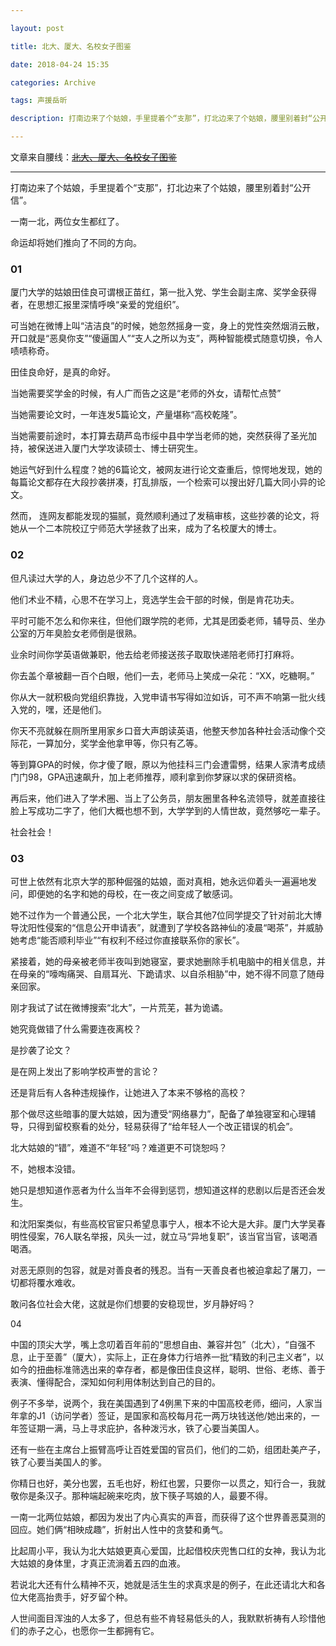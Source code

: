 ```yaml
---

layout: post

title: 北大、厦大、名校女子图鉴

date: 2018-04-24 15:35

categories: Archive

tags: 声援岳昕

description: 打南边来了个姑娘，手里提着个“支那”，打北边来了个姑娘，腰里别着封“公开信”。

---
```


文章来自腰线：~~[北大、厦大、名校女子图鉴](https://mp.weixin.qq.com/s/HGLtXThz4B57H5-M-gW-UQ)~~

---

打南边来了个姑娘，手里提着个“支那”，打北边来了个姑娘，腰里别着封“公开信”。

一南一北，两位女生都红了。

命运却将她们推向了不同的方向。

### 01

厦门大学的姑娘田佳良可谓根正苗红，第一批入党、学生会副主席、奖学金获得者，在思想汇报里深情呼唤“亲爱的党组织”。

可当她在微博上叫“洁洁良”的时候，她忽然摇身一变，身上的党性突然烟消云散，开口就是“恶臭你支”“傻逼国人”“支人之所以为支”，两种智能模式随意切换，令人啧啧称奇。

田佳良命好，是真的命好。

当她需要奖学金的时候，有人广而告之这是“老师的外女，请帮忙点赞”

当她需要论文时，一年连发5篇论文，产量堪称“高校乾隆”。

当她需要前途时，本打算去葫芦岛市绥中县中学当老师的她，突然获得了圣光加持，被保送进入厦门大学攻读硕士、博士研究生。

她运气好到什么程度？她的6篇论文，被网友进行论文查重后，惊愕地发现，她的每篇论文都存在大段抄袭拼凑，打乱排版，一个检索可以搜出好几篇大同小异的论文。

然而， 连网友都能发现的猫腻，竟然顺利通过了发稿审核，这些抄袭的论文，将她从一个二本院校辽宁师范大学拯救了出来，成为了名校厦大的博士。

### 02

但凡读过大学的人，身边总少不了几个这样的人。

他们术业不精，心思不在学习上，竞选学生会干部的时候，倒是肯花功夫。

平时可能不怎么和你来往，但他们跟学院的老师，尤其是团委老师，辅导员、坐办公室的万年臭脸女老师倒是很熟。

业余时间你学英语做兼职，他去给老师接送孩子取取快递陪老师打打麻将。

你去盖个章被翻一百个白眼，他们一去，老师马上笑成一朵花：“XX，吃糖啊。”

你从大一就积极向党组织靠拢，入党申请书写得如泣如诉，可不声不响第一批火线入党的，嘿，还是他们。

你天不亮就躲在厕所里用家乡口音大声朗读英语，他整天参加各种社会活动像个交际花，一算加分，奖学金他拿甲等，你只有乙等。

等到算GPA的时候，你才傻了眼，原以为他挂科三门会遭雷劈，结果人家清考成绩门门98，GPA迅速飙升，加上老师推荐，顺利拿到你梦寐以求的保研资格。

再后来，他们进入了学术圈、当上了公务员，朋友圈里各种名流领导，就差直接往脸上写成功二字了，他们大概也想不到，大学学到的人情世故，竟然够吃一辈子。

社会社会！

### 03

可世上依然有北京大学的那种倔强的姑娘，面对真相，她永远仰着头一遍遍地发问，即便她的名字和她的母校，在一夜之间变成了敏感词。

她不过作为一个普通公民，一个北大学生，联合其他7位同学提交了针对前北大博导沈阳性侵案的“信息公开申请表”，就遭到了学校各路神仙的凌晨“喝茶”，并威胁她考虑“能否顺利毕业”“有权利不经过你直接联系你的家长”。

紧接着，她的母亲被老师半夜叫到她寝室，要求她删除手机电脑中的相关信息，并在母亲的“嚎啕痛哭、自扇耳光、下跪请求、以自杀相胁”中，她不得不同意了随母亲回家。

刚才我试了试在微博搜索“北大”，一片荒芜，甚为诡谲。

她究竟做错了什么需要连夜离校？

是抄袭了论文？

是在网上发出了影响学校声誉的言论？

还是背后有人各种违规操作，让她进入了本来不够格的高校？

那个做尽这些暗事的厦大姑娘，因为遭受“网络暴力”，配备了单独寝室和心理辅导，只得到留校察看的处分，轻易获得了“给年轻人一个改正错误的机会”。

北大姑娘的“错”，难道不“年轻”吗？难道更不可饶恕吗？

不，她根本没错。

她只是想知道作恶者为什么当年不会得到惩罚，想知道这样的悲剧以后是否还会发生。

和沈阳案类似，有些高校官宦只希望息事宁人，根本不论大是大非。厦门大学吴春明性侵案，76人联名举报，风头一过，就立马“异地复职”，该当官当官，该喝酒喝酒。

对恶无原则的包容，就是对善良者的残忍。当有一天善良者也被迫拿起了屠刀，一切都将覆水难收。

敢问各位社会大佬，这就是你们想要的安稳现世，岁月静好吗？

04

中国的顶尖大学，嘴上念叨着百年前的“思想自由、兼容并包”（北大），“自强不息，止于至善”（厦大），实际上，正在身体力行培养一批“精致的利己主义者”，以如今的扭曲标准筛选出来的幸存者，都是像田佳良这样，聪明、世俗、老练、善于表演、懂得配合，深知如何利用体制达到自己的目的。

例子不多举，说两个，我在美国遇到了4例黑下来的中国高校老师，细问，人家当年拿的J1（访问学者）签证，是国家和高校每月花一两万块钱送他/她出来的，一年签证期一满，马上寻求庇护，各种泼污水，铁了心要当美国人。

还有一些在主席台上振臂高呼让百姓爱国的官员们，他们的二奶，组团赴美产子，铁了心要当美国人的爹。

你精日也好，美分也罢，五毛也好，粉红也罢，只要你一以贯之，知行合一，我就敬你是条汉子。那种端起碗来吃肉，放下筷子骂娘的人，最要不得。

一南一北两位姑娘，都因为发出了内心真实的声音，而获得了这个世界善恶莫测的回应。她们俩“相映成趣”，折射出人性中的贪婪和勇气。

比起周小平，我认为北大姑娘更真心爱国，比起借校庆兜售口红的女神，我认为北大姑娘的身体里，才真正流淌着五四的血液。

若说北大还有什么精神不灭，她就是活生生的求真求是的例子，在此还请北大和各位大佬高抬贵手，好歹留个种。

人世间面目浑浊的人太多了，但总有些不肯轻易低头的人，我默默祈祷有人珍惜他们的赤子之心，也愿你一生都拥有它。

